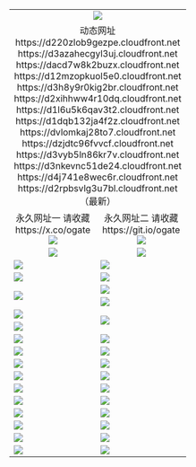 ﻿<table>
  <tr></tr>
  <tr><td colspan=2 align=center><img src="https://d2rpbsvlg3u7bl.cloudfront.net/Up/oGate.jpg" /></td></tr>
  <tr><td colspan=2 align=center>动态网址
<br>https://d220zlob9gezpe.cloudfront.net
<br>https://d3azahecgyl3uj.cloudfront.net
<br>https://dacd7w8k2buzx.cloudfront.net
<br>https://d12mzopkuol5e0.cloudfront.net
<br>https://d3h8y9r0kig2br.cloudfront.net
<br>https://d2xihhww4r10dq.cloudfront.net
<br>https://d1l6u5k6qav3t2.cloudfront.net
<br>https://d1dqb132ja4f2z.cloudfront.net
<br>https://dvlomkaj28to7.cloudfront.net
<br>https://dzjdtc96fvvcf.cloudfront.net
<br>https://d3vyb5ln86kr7v.cloudfront.net
<br>https://d3nkevnc51de24.cloudfront.net
<br>https://d4j741e8wec6r.cloudfront.net
<br>https://d2rpbsvlg3u7bl.cloudfront.net
    <br/>（最新）</td>
  </tr>
  <tr>
    <td align=center>永久网址一 请收藏<br/>https://x.co/ogate<br><img src="https://d2rpbsvlg3u7bl.cloudfront.net/Up/0WMGD1.png" /></td>
    <td align=center>永久网址二 请收藏<br/>https://git.io/ogate<br><img src="https://d2rpbsvlg3u7bl.cloudfront.net/Up/0WMGD2.png" /></td>
  </tr>
  <tr>
    <td align=center><a href="https://d2rpbsvlg3u7bl.cloudfront.net/?from=github"><img src="https://d2rpbsvlg3u7bl.cloudfront.net/Up/0WMPG.jpg" /></a></td>
    <td align=center><a href="https://d2rpbsvlg3u7bl.cloudfront.net/ogUP.aspx?name=0oGate.apk&from=github"><img src="https://d2rpbsvlg3u7bl.cloudfront.net/Up/0WMAZ.jpg" /></a></td>
  </tr>
  <tr>
    <td><a href="https://d2rpbsvlg3u7bl.cloudfront.net/oNote.aspx?id=oGate&from=github" target="_blank"><img src="https://d2rpbsvlg3u7bl.cloudfront.net/Up/0WCYY.jpg" /></a></td>
    <td><a href="https://d2rpbsvlg3u7bl.cloudfront.net/oNote.aspx?id=oNote&from=github" target="_blank"><img src="https://d2rpbsvlg3u7bl.cloudfront.net/Up/0WZTT.jpg" /></a></td>
  </tr>
  <tr>
    <td><a href="https://d2rpbsvlg3u7bl.cloudfront.net/ogDY.aspx?from=github" target="_blank"><img src="https://d2rpbsvlg3u7bl.cloudfront.net/Up/DY.jpg"/></a></td>
    <td><a href="https://d2rpbsvlg3u7bl.cloudfront.net/ogST.aspx?from=github" target="_blank"><img src="https://d2rpbsvlg3u7bl.cloudfront.net/Up/ST.jpg"/></a></td>
  </tr>
  <tr>
    <td rowspan=2><a href="https://d2rpbsvlg3u7bl.cloudfront.net/ogUP.aspx?name=WJ.mp4&from=github" target="_blank"><img src="https://d2rpbsvlg3u7bl.cloudfront.net/Up/WJ.jpg" /></a></td>
    <td><a href="https://d2rpbsvlg3u7bl.cloudfront.net/ogUP.aspx?name=DKC.mp4&count=17&from=github" target="_blank"><img src="https://d2rpbsvlg3u7bl.cloudfront.net/Up/DKC.jpg" /></a></td> 
  </tr>
  <tr>
    <td><a href="https://d2rpbsvlg3u7bl.cloudfront.net/ogUP.aspx?name=LRWS.mp4&count=6B:14,5A:10,5B:35,4A:14,4B:19,3A:10,3B:26,2A:16,2B:21,1A:23,1B:29&from=github" target="_blank"><img src="https://d2rpbsvlg3u7bl.cloudfront.net/Up/LRWS.jpg" /></a></td>
  </tr>
  <tr>
    <td><a href="https://d2rpbsvlg3u7bl.cloudfront.net/ogUP.aspx?name=JQR.mp4&count=2&from=github" target="_blank"><img src="https://d2rpbsvlg3u7bl.cloudfront.net/Up/JQR.jpg" /></a></td>   
    <td rowspan=2><a href="https://d2rpbsvlg3u7bl.cloudfront.net/ogUP.aspx?name=JP.mp4&count=9&from=github" target="_blank"><img src="https://d2rpbsvlg3u7bl.cloudfront.net/Up/JP.jpg" /></td>
  </tr>
  <tr>
    <td><a href="https://d2rpbsvlg3u7bl.cloudfront.net/ogUP.aspx?name=ZSJ.mp4&count=16&from=github" target="_blank"><img src="https://d2rpbsvlg3u7bl.cloudfront.net/Up/ZSJ.jpg" /></a></td>
  </tr>
  <tr>
    <td><a href="https://d2rpbsvlg3u7bl.cloudfront.net/ogUP.aspx?name=SSZJ.mp4&count=7&current=2&from=github" target="_blank"><img src="https://d2rpbsvlg3u7bl.cloudfront.net/Up/SSZJ.jpg" /></a></td>
    <td><a href="https://d2rpbsvlg3u7bl.cloudfront.net/ogUP.aspx?name=WH.mp4&from=github" target="_blank"><img src="https://d2rpbsvlg3u7bl.cloudfront.net/Up/WH.jpg" /></a></td>
  </tr>
  <tr>
    <td><a href="https://d2rpbsvlg3u7bl.cloudfront.net/ogUP.aspx?name=DWHM.mp4&from=github" target="_blank"><img src="https://d2rpbsvlg3u7bl.cloudfront.net/Up/DWHM.jpg" /></a></td>
    <td><a href="https://d2rpbsvlg3u7bl.cloudfront.net/ogUP.aspx?name=XTFY.mp4&count=24&from=github" target="_blank"><img src="https://d2rpbsvlg3u7bl.cloudfront.net/Up/XTFY.jpg" /></a></td>
  </tr>
  <tr>
    <td><a href="https://d2rpbsvlg3u7bl.cloudfront.net/ogUP.aspx?name=4SQQ.mp4&count=06:10&current=06:10&from=github" target="_blank"><img src="https://d2rpbsvlg3u7bl.cloudfront.net/Up/4SQQ0.jpg" /></a></td>
    <td><a href="https://d2rpbsvlg3u7bl.cloudfront.net/ogUP.aspx?name=4SHQ.mp4&count=06:9&current=06:9&from=github" target="_blank"><img src="https://d2rpbsvlg3u7bl.cloudfront.net/Up/4SHQ0.jpg" /></a></td>
  </tr>
  <tr>
    <td><a href="https://d2rpbsvlg3u7bl.cloudfront.net/ogUP.aspx?name=4SZG.mp4&count=06:9&current=06:9&from=github" target="_blank"><img src="https://d2rpbsvlg3u7bl.cloudfront.net/Up/4SZG0.jpg" /></a></td>
    <td><a href="https://d2rpbsvlg3u7bl.cloudfront.net/ogUP.aspx?name=4SDJ.mp4&count=06:14&current=06:13&from=github" target="_blank"><img src="https://d2rpbsvlg3u7bl.cloudfront.net/Up/4SDJ0.jpg" /></a></td>
  </tr>
  <tr>
    <td><a href="https://d2rpbsvlg3u7bl.cloudfront.net/onUP.aspx?name=https://x.co/dtw99&from=github" target="_blank"><img src="https://d2rpbsvlg3u7bl.cloudfront.net/Up/0DTW.jpg"/></a></td>
    <td><a href="https://d2rpbsvlg3u7bl.cloudfront.net/onUP.aspx?name=https://d2tyo2h9ydw5hf.cloudfront.net/acenter/&from=github" target="_blank"><img src="https://d2rpbsvlg3u7bl.cloudfront.net/Up/0TDW.jpg" /></a></td>
  </tr>
  <tr>
    <td><a href="https://d2rpbsvlg3u7bl.cloudfront.net/onUP.aspx?name=https://d3qz7yth5i2rae.cloudfront.net/gb/nsc413.htm&from=github" target="_blank"><img src="https://d2rpbsvlg3u7bl.cloudfront.net/Up/0DJY.jpg" /></a></td>
    <td><a href="https://d2rpbsvlg3u7bl.cloudfront.net/onUP.aspx?name=https://dgyo0jey7vwa5.cloudfront.net/xtr/gb/prog204.html&from=github" target="_blank"><img src="https://d2rpbsvlg3u7bl.cloudfront.net/Up/0XTR.jpg" /></a></td>
  </tr>
  <tr>
    <td><a href="https://d2rpbsvlg3u7bl.cloudfront.net/onUP.aspx?name=https://d7203y8eitivv.cloudfront.net&from=github" target="_blank"><img src="https://d2rpbsvlg3u7bl.cloudfront.net/Up/0MHW.jpg" /></a></td>
    <td><a href="https://d2rpbsvlg3u7bl.cloudfront.net/onUP.aspx?name=https://d38z1xzg5vtneh.cloudfront.net&from=github" target="_blank"><img src="https://d2rpbsvlg3u7bl.cloudfront.net/Up/0ZJW.jpg" /></a></td>
  </tr>
  <tr>
    <td><a href="https://d2rpbsvlg3u7bl.cloudfront.net/ogUP.aspx?name=FG.zip&from=github" target="_blank"><img src="https://d2rpbsvlg3u7bl.cloudfront.net/Up/FG.jpg" /></a></td>
    <td><a href="https://d2rpbsvlg3u7bl.cloudfront.net/ogUP.aspx?name=FGA.apk&from=github" target="_blank"><img src="https://d2rpbsvlg3u7bl.cloudfront.net/Up/FGA.jpg" /></a></td>
  </tr>
  <tr>
    <td><a href="https://d2rpbsvlg3u7bl.cloudfront.net/ogUP.aspx?name=U.zip&from=github" target="_blank"><img src="https://d2rpbsvlg3u7bl.cloudfront.net/Up/U.jpg" /></a></td>
    <td><a href="https://d2rpbsvlg3u7bl.cloudfront.net/ogUP.aspx?name=UA.apk&from=github" target="_blank"><img src="https://d2rpbsvlg3u7bl.cloudfront.net/Up/UA.jpg" /></a></td>
  </tr>
  <tr>
    <td><a href="https://d2rpbsvlg3u7bl.cloudfront.net/ogUP.aspx?name=0iPPOTV.zip&from=github" target="_blank"><img src="https://d2rpbsvlg3u7bl.cloudfront.net/Up/0iPPOTV.jpg" /></a></td>
    <td><a href="https://d2rpbsvlg3u7bl.cloudfront.net/ogUP.aspx?name=0iNTD.apk&from=github" target="_blank"><img src="https://d2rpbsvlg3u7bl.cloudfront.net/Up/0iNTD.jpg" /></a></td>
  </tr>
</table>
